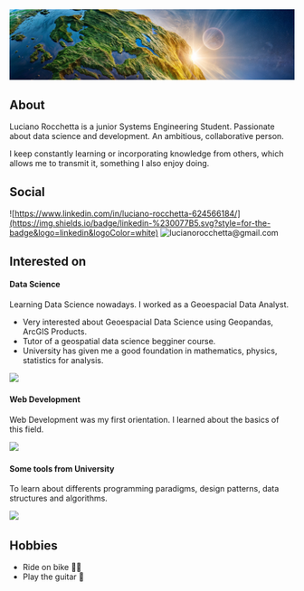 <img src="./banner.png"/>

<h2>About</h2>
Luciano Rocchetta is a junior Systems Engineering Student. Passionate about data science and development. An ambitious, collaborative person. 

I keep constantly learning or incorporating knowledge from others, which allows me to transmit it, something I also enjoy doing.

<h2>Social</h2>

![https://www.linkedin.com/in/luciano-rocchetta-624566184/](https://img.shields.io/badge/linkedin-%230077B5.svg?style=for-the-badge&logo=linkedin&logoColor=white)
![lucianorocchetta@gmail.com](https://img.shields.io/badge/Gmail-D14836?style=for-the-badge&logo=gmail&logoColor=white)

<h2>Interested on</h2>

<h4>Data Science</h4>

Learning Data Science nowadays. I worked as a Geoespacial Data Analyst. 

- Very interested about Geoespacial Data Science using Geopandas, ArcGIS Products.
- Tutor of a geospatial data science begginer course.
- University has given me a good foundation in mathematics, physics, statistics for analysis.

<img src="https://skillicons.dev/icons?i=py,sklearn,selenium,mysql,linux,mint" />

<h4>Web Development</h4>

Web Development was my first orientation. I learned about the basics of this field. 

<img src="https://skillicons.dev/icons?i=html,css,js,react,bootstrap,sass" />

<h4>Some tools from University</h4>

To learn about differents programming paradigms, design patterns, data structures and algorithms. 

<img src="https://skillicons.dev/icons?i=c,cpp,haskell,java,maven"/>

<h2>Hobbies</h2>

- Ride on bike 🚴‍♂️
- Play the guitar 🎸
